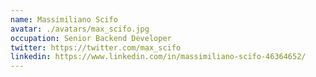 ```yaml
---
name: Massimiliano Scifo
avatar: ./avatars/max_scifo.jpg
occupation: Senior Backend Developer
twitter: https://twitter.com/max_scifo
linkedin: https://www.linkedin.com/in/massimiliano-scifo-46364652/
---
```

